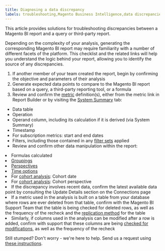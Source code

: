 ```yaml
---
title: Diagnosing a data discrepancy
labels: troubleshooting,Magento Business Intelligence,data discrepancies
---
```


This article provides solutions for troubleshooting discrepancies between a Magento BI report and a query or third-party report.

Depending on the complexity of your analysis, generating the corresponding Magento BI report may require familiarity with a number of different facets of the platform. This checklist and the related links will help you understand the logic behind your report, allowing you to identify the source of any discrepancies. 

1. If another member of your team created the report, begin by confirming the objective and parameters of their analysis
1. Generate expected data points to compare to the Magento BI report based on a query, a third-party reporting tool, or a formula
1. Review and confirm the [metric](https://support.magento.com/hc/en-us/articles/360016504592-Create-metrics) definition(s), either from the metric link in Report Builder or by visiting the [System Summary](https://support.magento.com/hc/en-us/articles/360016730971-Understand-View-definitions-of-metrics-filters-columns-and-column-references-in-the-System-Summary) tab:

* Data table
* Operation
* Operand column, including its calculation if it is derived (via System Summary)
* Timestamp
* For subscription metrics: start and end dates
* Filters, including those contained in any [filter sets](https://support.magento.com/hc/en-us/articles/360016505492-Create-filter-sets) applied
* Review and confirm other data manipulation within the report:

<li>Formulas calculated</li>
<li><a href="https://support.magento.com/hc/en-us/articles/360016730831-Create-analyses-using-the-Report-Builder#groupsegment">Groupings</a></li>
<li><a href="https://support.magento.com/hc/en-us/articles/360016730831-Create-analyses-using-the-Report-Builder#filtersperspectivetime">Perspectives</a></li>
<li><a href="https://support.magento.com/hc/en-us/articles/360016730831-Create-analyses-using-the-Report-Builder#settime">Time options</a></li>
<li>For <a href="https://support.magento.com/hc/en-us/articles/360016504632-Create-cohort-analysis">cohort analysis</a>: Cohort date</li>
<li>For <a href="https://support.magento.com/hc/en-us/articles/360016504632-Create-cohort-analysis">cohort analysis</a>: Cohort perspective</li>
<li>If the discrepancy involves recent data, confirm the latest available data point by consulting the Update Details section on the Connections page</li>
<li>If a metric used in the analysis is built on a table from your database where rows are ever deleted from that table, confirm with the Magento BI Support Team that the table is being checked for deleted rows, as well as the frequency of the recheck and the <a href="https://support.magento.com/hc/en-us/articles/360016731631-Best-practice-Optimizing-your-database-for-analysis">replication method</a> for the table</li>
<li>Similarly, if columns used in the analysis can be modified after a row is added, confirm with support that these columns are being <a href="https://support.magento.com/hc/en-us/articles/360016506452-Configuring-data-rechecks">checked for modifications</a>, as well as the frequency of the recheck</li>

Still stumped? Don't worry - we're here to help. Send us a request using [these instructions](https://support.magento.com/hc/en-us/articles/360016505312).